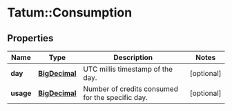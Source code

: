 # Tatum::Consumption

## Properties
Name | Type | Description | Notes
------------ | ------------- | ------------- | -------------
**day** | [**BigDecimal**](BigDecimal.md) | UTC millis timestamp of the day. | [optional] 
**usage** | [**BigDecimal**](BigDecimal.md) | Number of credits consumed for the specific day. | [optional] 

